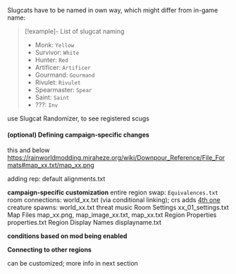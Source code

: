 Slugcats have to be named in own way, which might differ from in-game name:
> [!example]- List of slugcat naming
> - Monk: `Yellow`
> - Survivor: `White`
> - Hunter: `Red`
> - Artificer: `Artificer`
> - Gourmand: `Gourmand`
> - Rivulet: `Rivulet`
> - Spearmaster: `Spear`
> - Saint: `Saint`
> - ???: `Inv`

use Slugcat Randomizer, to see registered scugs


#### (optional) Defining campaign-specific changes
this and below
https://rainworldmodding.miraheze.org/wiki/Downpour_Reference/File_Formats#map_xx.txt/map_xx.png




adding rep: default alignments.txt

**campaign-specific customization**
entire region swap: `Equivalences.txt`
room connections: world_xx.txt (via conditional linking); crs adds [4th one](https://github.com/Bro748/Custom-Regions/tree/dp-release?tab=readme-ov-file#replaceroom) 
creature spawns: world_xx.txt
threat music
Room Settings xx_01_settings.txt
Map Files map_xx.png, map_image_xx.txt, map_xx.txt
Region Properties properties.txt
Region Display Names displayname.txt

**conditions based on mod being enabled**


**Connecting to other regions**


can be customized; more info in next section